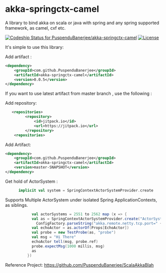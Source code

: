 # akka-springctx-camel
A library to bind akka on scala or java with spring and any spring supported framework, as camel, cxf etc. 

[ ![Codeship Status for PuspenduBanerjee/akka-springctx-camel](https://codeship.com/projects/bc619870-56ed-0134-7219-02458a2e1ff4/status?branch=master)](https://codeship.com/projects/172426) [ ![License](http://img.shields.io/:license-Apache%202-green.svg)](http://www.apache.org/licenses/LICENSE-2.0.txt)

It's simple to use this library:

Add artifact :
```xml
<dependency>
    <groupId>com.github.PuspenduBanerjee</groupId>
    <artifactId>akka-springctx-camel</artifactId>
    <version>0.0.5</version>
</dependency>
```

If you want to use latest artifact from master branch , use the following :

Add repository: 
```xml
   <repositories>
         <repository>
             <id>jitpack.io</id>
             <url>https://jitpack.io</url>
         </repository>
    <repositories>
```
    
Add Artifact:
```xml
<dependency>
    <groupId>com.github.PuspenduBanerjee</groupId>
    <artifactId>akka-springctx-camel</artifactId>
    <version>master-SNAPSHOT</version>
</dependency>
```

Get hold of ActorSystem :
```scala
      implicit val system = SpringContextActorSystemProvider.create
```

Supports Multiple ActorSystem under isolated Spring ApplicationContexts, as siblings.
```scala
            val actorSystems = 2551 to 2562 map (x => {
            val as = SpringContextActorSystemProvider.create("ActorSystem" + x,
              ConfigFactory.parseString("akka.remote.netty.tcp.port=" + x).withFallback(ConfigFactory.load()))
            val echoActor = as.actorOf(Props[EchoActor])
            val probe = new TestProbe(as, "probe")
            val msg = "Hi There"
            echoActor tell(msg, probe.ref)
            probe.expectMsg(1000 millis, msg)
            as
          })
```

Reference Project: https://github.com/PuspenduBanerjee/ScalaAkkaBlah